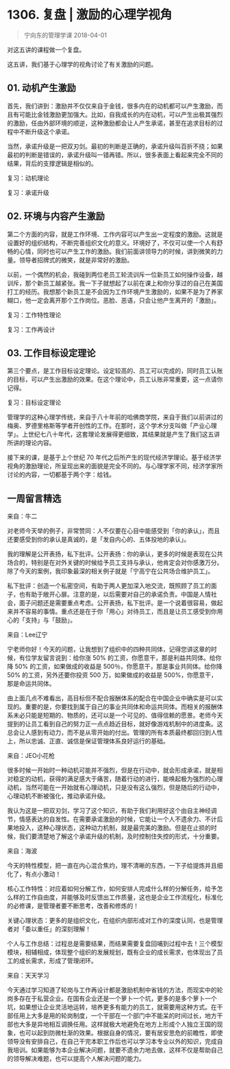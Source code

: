 # 1306. 复盘 | 激励的心理学视角
> 宁向东的管理学课
2018-04-01

对这五讲的课程做一个复盘。

这五讲，我们基于心理学的视角讨论了有关激励的问题。

## 01. 动机产生激励

首先，我们讲到：激励并不仅仅来自于金钱，很多内在的动机都可以产生激励，而且有可能比金钱激励更加强大。比如，自我成长的内在动机，可以产生出极其强烈的激励，任由外部环境的顺逆，这种激励都会让人产生承诺，甚至在追求目标的过程中不断升级这个承诺。

当然，承诺升级是一把双刃剑。最初的判断是正确的，承诺升级叫百折不挠；如果最初的判断是错误的，承诺升级叫一错再错。所以，很多表面上看起来完全不同的结果，背后的支撑逻辑是相似的。

复习：动机理论

复习：承诺升级

## 02. 环境与内容产生激励

第二个方面的内容，就是工作环境、工作内容可以产生出一定程度的激励。这就是设置好的组织结构，不断完善组织文化的意义。环境好了，不仅可以使一个人有舒畅的心情，同时也可以产生工作的激励。我们前面讲领导力的时候，讲到微笑的力量。领导者招牌式的微笑，就是非常好的激励。

以前，一个偶然的机会，我碰到两位老员工轮流训斥一位新员工如何操作设备，越训斥，那个新员工越紧张。我一下子就想起了以前在课上和你分享过的自己在美国打工的经历。我想那个新员工是不会因为工作环境产生激励的，如果不是为了养家糊口，他一定会离开那个工作岗位。恶脸、恶语，只会让他产生离开的「激励」。

复习：工作特性理论

复习：工作再设计

## 03. 工作目标设定理论

第三个要点，是工作目标设定理论。设定较高的、员工可以完成的，同时员工认账的目标，可以产生出激励的效果。在这个理论中，员工认账非常重要，这一点请你记得。

复习：目标设定理论

管理学的这种心理学传统，来自于八十年前的哈佛商学院，来自于我们以前讲过的梅奥、罗德里格斯等学者开创性的工作。在那时，这个学术分支叫做「产业心理学」。上世纪七八十年代，这套理论发展得更细致，其结果就是产生了我们这五讲所讲的理论内容。

接下来的课，是基于上个世纪 70 年代之后所产生的现代经济学理论。基于经济学视角的激励理论，所呈现出来的面貌是完全不同的。与心理学家不同，经济学家所讨论的内容，一切都基于两个字：给钱。

## 一周留言精选

来自：牛二

对老师今天举的例子，非常赞同：人不仅要在心目中能感受到「你的承认」，而且还要感受到你的承认是真诚的，是「发自内心的、五体投地的承认」。

我的理解是公开表扬，私下批评。公开表扬：你的承认，更多的时候是表现在公共场合的，特别是在对外关键的时候给予员工支持与承认，他肯定会对你感激万分。除了今天的案例，我印象最深的相关例子就是「宁高宁在公共场合维护员工」。

私下批评：创造一个私密空间，有助于两人更加深入地交流，既照顾了员工的面子，也有助于敞开心扉。注意的是，以后需要对自己的承诺负责。中国是人情社会，面子问题还是需要重点考虑。公开表扬，私下批评。是一个说着很容易，做起来并不容易的事情。重点还是在于你「用心」对待员工，而且是让员工感受到你用心的「支持」与「鼓励」。

来自：Lee辽宁

宁老师你好！今天的问题，让我想到了组织中的四种共同体，记得您讲这章的时候，有位学友留言说到：给你涨 50% 的工资，你愿意干，那是利益共同体。给你降 50% 的工资，如果做成的收益是 500％，你愿意干，那是事业共同体。给你降 50% 的工资，另外还要你投资 500 万，如果做成的收益是 500%，你愿意干，那是命运共同体。

由上面几点不难看出，高目标但不配合报酬体系的配合在中国企业中确实是可以实现的。重要的是，你要找到属于自己的事业共同体和命运共同体。而相关的报酬体系未必只能是短期的、物质的，还可以是一个可见的、值得信赖的愿景。老师今天提到的让员工看到自己的努力正一点点趋近目标，就好像游戏机制中的进度条。这总会让人感到有动力，而不是从零开始的付出。管理的所有本质最终都回归到人性上，所以忠诚、正直、诚信是保证管理体系良好运行的基础。

来自：JEO小花枪

很多时候一开始时一种动机可能并不强烈，但是在行动中，就会形成承诺，就是相对稳定的动机，获得的满足感大于痛苦，随着行动的进行，能唤起极为强烈的心理动机，当然可能在一开始就有心理动机，只是没有这么强烈，但是随后的行动中，心理动机不断被强化，推动承诺升级。

我认为这是一把双刃剑，学习了这个知识，有助于我们利用好这个由自主神经调节，情感表达的自发性。在需要承诺激励的时候，它能让一个人不遗余力、不计后果地投入，这种心理状态，这种动力机制，就是最完美的激励。但是在止损的时候，我们要清楚地了解这个承诺升级的机制，及时控制住失控的形式，十分重要。

来自：海波

今天的特性模型，把一直在内心混合焦灼，理不清晰的东西，一下子给提炼并且细化了，有点小激动！

核心工作特性：对应着如何分解工作，如何安排人完成什么样的分解任务，给予怎么样的工作自由度，并能够及时反馈出工作质量，这也是企业工作流程化，标准化的必修课，是管理者要不断思考，改善和修炼的！

关键心理状态：更多的是组织文化，在组织内部形成对工作的深度认同，也是管理者对「委以重任」的深刻理解！

个人与工作总结：过程总是需要结果，而结果需要复盘回哺到过程中去！三个模型模块，相辅相成，体现整个组织的发展规划，既有企业的成长需求，也体现出了员工的成长需求，形成了管理闭环。

来自：天天学习

今天通过学习知道了轮岗与工作再设计都是激励机制中省钱的方法，而现实中的轮岗多存在于私营企业。在国有企业还是一个萝卜一个坑，更多的是多个萝卜一个坑，如果想让企业灵活地运转，培养更多有能力的员工，就需要用这种方式。在干部任用上大多是用的轮岗制度，一个干部在一个部门中不能呆的时间过长，地方干部也大多是异地相互调换任用。这样就极大地避免在地方上形成个人独立王国的现象，也可以起到防微杜渐的效果。根据自身的情况，要有居安思危的前瞻性，即使领导没有安排自己，在自己干完本职工作后也可以学习本专业以外的知识，完成自我培训。如果能够为本企业解决问题，就要不遗余力地去做，这样不仅是帮助自己的领导解决难题，也可以提高个人解决问题的能力。

